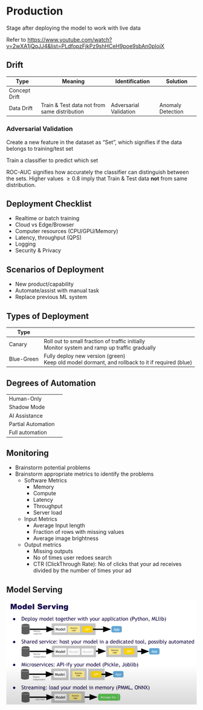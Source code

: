 # Production

Stage after deploying the model to work with live data

Refer to https://www.youtube.com/watch?v=2wXA1jQqJJ4&list=PLdfopzFjkPz9shHCeH9poe9sbAn0pIojX

## Drift

| Type          | Meaning                                      | Identification         | Solution          |
| ------------- | -------------------------------------------- | ---------------------- | ----------------- |
| Concept Drift |                                              |                        |                   |
| Data Drift    | Train & Test data not from same distribution | Adversarial Validation | Anomaly Detection |

### Adversarial Validation

Create a new feature in the dataset as “Set”, which signifies if the data belongs to training/test set

Train a classifier to predict which set

ROC-AUC signifies how accurately the classifier can distinguish between the sets. Higher values $\ge 0.8$ imply that Train & Test data **not** from same distribution.

## Deployment Checklist

- Realtime or batch training
- Cloud vs Edge/Browser
- Computer resources (CPU/GPU/Memory)
- Latency, throughput (QPS)
- Logging
- Security & Privacy

## Scenarios of Deployment

- New product/capability
- Automate/assist with manual task
- Replace previous ML system

## Types of Deployment

| Type       |                                                              |
| ---------- | ------------------------------------------------------------ |
| Canary     | Roll out to small fraction of traffic initially<br />Monitor system and ramp up traffic gradually |
| Blue-Green | Fully deploy new version (green)<br />Keep old model dormant, and rollback to it if required (blue) |

## Degrees of Automation

|                    |      |
| ------------------ | ---- |
| Human-Only         |      |
| Shadow Mode        |      |
| AI Assistance      |      |
| Partial Automation |      |
| Full automation    |      |

## Monitoring

- Brainstorm potential problems
- Brainstorm appropriate metrics to identify the problems
  - Software Metrics
    - Memory
    - Compute
    - Latency
    - Throughput
    - Server load
  - Input Metrics
    - Average Input length
    - Fraction of rows with missing values
    - Average image brightness
  - Output metrics
    - Missing outputs
    - No of times user redoes search
    - CTR (ClickThrough Rate): No of clicks that your ad receives divided by the number of times your ad

## Model Serving

![image-20240118224856092](./assets/image-20240118224856092.png)